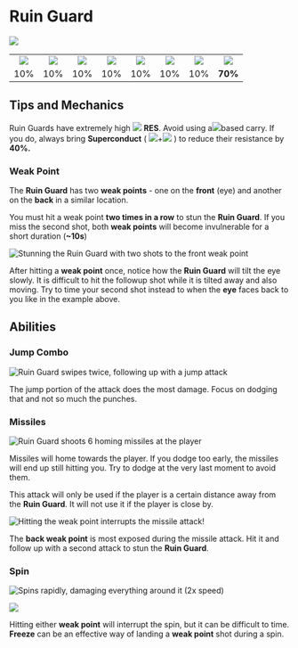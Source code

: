 # Ruin Guard

![](../../.gitbook/assets/ruin-guard.jpg)

|                                            |                                             |                                            |                                               |                                             |                                           |                                              |                                                |
| :----------------------------------------: | :-----------------------------------------: | :----------------------------------------: | :-------------------------------------------: | :-----------------------------------------: | :---------------------------------------: | :------------------------------------------: | :--------------------------------------------: |
| ![](../../.gitbook/assets/pyro\_small.png) | ![](../../.gitbook/assets/hydro\_small.png) | ![](../../.gitbook/assets/cryo\_small.png) | ![](../../.gitbook/assets/electro\_small.png) | ![](../../.gitbook/assets/anemo\_small.png) | ![](../../.gitbook/assets/geo\_small.png) | ![](../../.gitbook/assets/dendro\_small.png) | ![](../../.gitbook/assets/physical\_small.png) |
|                     10%                    |                     10%                     |                     10%                    |                      10%                      |                     10%                     |                    10%                    |                      10%                     |                     **70%**                    |

## Tips and Mechanics

Ruin Guards have extremely high ![](../../.gitbook/assets/physical\_small.png) **RES**. Avoid using a![](../../.gitbook/assets/physical\_small.png)based carry. If you do, always bring **Superconduct** ( ![](../../.gitbook/assets/cryo\_small.png)+![](../../.gitbook/assets/electro\_small.png) ) to reduce their resistance by **40%.**

### Weak Point

The **Ruin Guard** has two **weak points** - one on the **front** (eye) and another on the **back** in a similar location.

You must hit a weak point **two times in a row** to stun the **Ruin Guard**. If you miss the second shot, both **weak points** will become invulnerable for a short duration (**\~10s**)

![Stunning the Ruin Guard with two shots to the front weak point](../../.gitbook/assets/ruinguard\_stun.gif)

After hitting a **weak point** once, notice how the **Ruin Guard** will tilt the eye slowly. It is difficult to hit the followup shot while it is tilted away and also moving. Try to time your second shot instead to when the **eye** faces back to you like in the example above.

## Abilities

### Jump Combo

![Ruin Guard swipes twice, following up with a jump attack](../../.gitbook/assets/ruinguard\_jump.gif)

The jump portion of the attack does the most damage. Focus on dodging that and not so much the punches.

### Missiles

![Ruin Guard shoots 6 homing missiles at the player](../../.gitbook/assets/ruinguard\_missile.gif)

Missiles will home towards the player. If you dodge too early, the missiles will end up still hitting you. Try to dodge at the very last moment to avoid them.

This attack will only be used if the player is a certain distance away from the **Ruin Guard**. It will not use it if the player is close by.

![Hitting the weak point interrupts the missile attack!](../../.gitbook/assets/ruinguard\_stun\_back.gif)

The **back weak point** is most exposed during the missile attack. Hit it and follow up with a second attack to stun the **Ruin Guard**.

### Spin

![Spins rapidly, damaging everything around it (2x speed)](../../.gitbook/assets/ruinguard\_spin.gif)

![](../../.gitbook/assets/ruinguard\_spin\_stun.gif)

Hitting either **weak point** will interrupt the spin, but it can be difficult to time. **Freeze** can be an effective way of landing a **weak point** shot during a spin.
